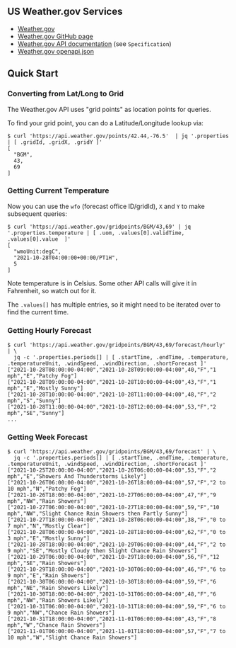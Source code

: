 US Weather.gov Services
---

* [Weather.gov](https://www.weather.gov)
* [Weather.gov GitHub page](https://github.com/weather-gov/api/blob/master/assets/openapi.yaml)
* [Weather.gov API documentation](https://www.weather.gov/documentation/services-web-api) (see `Specification`)
* [Weather.gov openapi.json](https://api.weather.gov/openapi.json)


Quick Start
---

### Converting from Lat/Long to Grid

The Weather.gov API uses "grid points" as location points for queries.

To find your grid point, you can do a Latitude/Longitude lookup via:

```
$ curl 'https://api.weather.gov/points/42.44,-76.5'  | jq '.properties | [ .gridId, .gridX, .gridY ]'
[
  "BGM",
  43,
  69
]
```

### Getting Current Temperature

Now you can use the `wfo` (forecast office ID/gridId), `X` and `Y` to make subsequent queries:

```
$ curl 'https://api.weather.gov/gridpoints/BGM/43,69' | jq '.properties.temperature | [ .uom, .values[0].validTime, .values[0].value  ]'
[
  "wmoUnit:degC",
  "2021-10-28T04:00:00+00:00/PT1H",
  5
]
```

Note temperature is in Celsius.
Some other API calls will give it in Fahrenheit, so watch out for it.

The `.values[]` has multiple entries, so it might need to be iterated over to find the current time.

### Getting Hourly Forecast

```
$ curl 'https://api.weather.gov/gridpoints/BGM/43,69/forecast/hourly' | \
  jq -c '.properties.periods[] | [ .startTime, .endTime, .temperature, .temperatureUnit, .windSpeed, .windDirection, .shortForecast ]'
["2021-10-28T08:00:00-04:00","2021-10-28T09:00:00-04:00",40,"F","1 mph","E","Patchy Fog"]
["2021-10-28T09:00:00-04:00","2021-10-28T10:00:00-04:00",43,"F","1 mph","E","Mostly Sunny"]
["2021-10-28T10:00:00-04:00","2021-10-28T11:00:00-04:00",48,"F","2 mph","S","Sunny"]
["2021-10-28T11:00:00-04:00","2021-10-28T12:00:00-04:00",53,"F","2 mph","SE","Sunny"]
...
```

### Getting Week Forecast

```
$ curl 'https://api.weather.gov/gridpoints/BGM/43,69/forecast' | \
  jq -c '.properties.periods[] | [ .startTime, .endTime, .temperature, .temperatureUnit, .windSpeed, .windDirection, .shortForecast ]' 
["2021-10-25T20:00:00-04:00","2021-10-26T06:00:00-04:00",53,"F","2 mph","E","Showers And Thunderstorms Likely"]
["2021-10-26T06:00:00-04:00","2021-10-26T18:00:00-04:00",57,"F","2 to 10 mph","N","Patchy Fog"]
["2021-10-26T18:00:00-04:00","2021-10-27T06:00:00-04:00",47,"F","9 mph","NW","Rain Showers"]
["2021-10-27T06:00:00-04:00","2021-10-27T18:00:00-04:00",59,"F","10 mph","NW","Slight Chance Rain Showers then Partly Sunny"]
["2021-10-27T18:00:00-04:00","2021-10-28T06:00:00-04:00",38,"F","0 to 7 mph","N","Mostly Clear"]
["2021-10-28T06:00:00-04:00","2021-10-28T18:00:00-04:00",62,"F","0 to 3 mph","E","Mostly Sunny"]
["2021-10-28T18:00:00-04:00","2021-10-29T06:00:00-04:00",44,"F","2 to 9 mph","SE","Mostly Cloudy then Slight Chance Rain Showers"]
["2021-10-29T06:00:00-04:00","2021-10-29T18:00:00-04:00",56,"F","12 mph","SE","Rain Showers"]
["2021-10-29T18:00:00-04:00","2021-10-30T06:00:00-04:00",46,"F","6 to 9 mph","E","Rain Showers"]
["2021-10-30T06:00:00-04:00","2021-10-30T18:00:00-04:00",59,"F","6 mph","NE","Rain Showers Likely"]
["2021-10-30T18:00:00-04:00","2021-10-31T06:00:00-04:00",48,"F","6 mph","NW","Rain Showers Likely"]
["2021-10-31T06:00:00-04:00","2021-10-31T18:00:00-04:00",59,"F","6 to 9 mph","NW","Chance Rain Showers"]
["2021-10-31T18:00:00-04:00","2021-11-01T06:00:00-04:00",43,"F","8 mph","W","Chance Rain Showers"]
["2021-11-01T06:00:00-04:00","2021-11-01T18:00:00-04:00",57,"F","7 to 10 mph","W","Slight Chance Rain Showers"]
```



